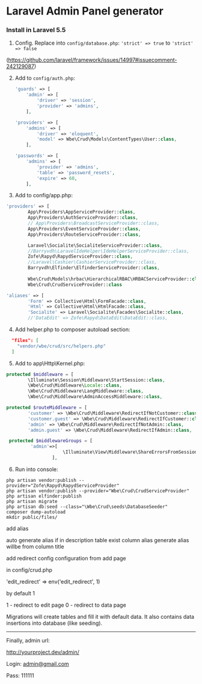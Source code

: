 Laravel Admin Panel generator
=============

### Install in Laravel 5.5

1. Config.
Replace into `config/database.php`:
`'strict' => true`
to
`'strict' => false`

(https://github.com/laravel/framework/issues/14997#issuecomment-242129087)



2. Add to `config/auth.php`:
    ```php
    'guards' => [
        'admin' => [
            'driver' => 'session',
            'provider' => 'admins',
        ],
    ```
        
    ```php
    'providers' => [
        'admins' => [
            'driver' => 'eloquent',
            'model' => Wbe\Crud\Models\ContentTypes\User::class,
        ],
    ```
        
    ```php
    'passwords' => [
        'admins' => [
            'provider' => 'admins',
            'table' => 'password_resets',
            'expire' => 60,
        ],
    ```
        
3. Add to config/app.php:
```php
'providers' => [
        App\Providers\AppServiceProvider::class,
        App\Providers\AuthServiceProvider::class,
        // App\Providers\BroadcastServiceProvider::class,
        App\Providers\EventServiceProvider::class,
        App\Providers\RouteServiceProvider::class,

        Laravel\Socialite\SocialiteServiceProvider::class,
        //Barryvdh\LaravelIdeHelper\IdeHelperServiceProvider::class,
        Zofe\Rapyd\RapydServiceProvider::class,
        //Laravel\Cashier\CashierServiceProvider::class,
        Barryvdh\Elfinder\ElfinderServiceProvider::class,
        
        Wbe\Crud\Models\hrbac\HierarchicalRBAC\HRBACServiceProvider::class,
        Wbe\Crud\CrudServiceProvider::class
```

```php
'aliases' => [
        'Form' => Collective\Html\FormFacade::class,
        'Html' => Collective\Html\HtmlFacade::class,
        'Socialite' => Laravel\Socialite\Facades\Socialite::class,
        //'DataEdit' => Zofe\Rapyd\DataEdit\DataEdit::class,
```

4. Add helper.php to composer autoload section:
```json
  "files": [
    "vendor/wbe/crud/src/helpers.php"
  ]
```


5. Add to app\Http\Kernel.php:
```php
protected $middleware = [
        \Illuminate\Session\Middleware\StartSession::class,
        \Wbe\Crud\Middleware\Locale::class,
        \Wbe\Crud\Middleware\LangMiddleware::class,
        \Wbe\Crud\Middleware\AdminAccessMiddleware::class,
```

```php
protected $routeMiddleware = [
        'customer' => \Wbe\Crud\Middleware\RedirectIfNotCustomer::class,
        'customer.guest' => \Wbe\Crud\Middleware\RedirectIfCustomer::class,
        'admin' => \Wbe\Crud\Middleware\RedirectIfNotAdmin::class,
        'admin.guest' => \Wbe\Crud\Middleware\RedirectIfAdmin::class,
```

```php
 protected $middlewareGroups = [
         'admin'=>[
                     \Illuminate\View\Middleware\ShareErrorsFromSession::class,
                 ],
```
     
6. Run into console:
```ssh
php artisan vendor:publish --provider="Zofe\Rapyd\RapydServiceProvider"
php artisan vendor:publish --provider="Wbe\Crud\CrudServiceProvider"
php artisan elfinder:publish
php artisan migrate
php artisan db:seed --class="\Wbe\Crud\seeds\DatabaseSeeder"
composer dump-autoload
mkdir public/files/
```


add alias 

auto generate alias if in description table exist column alias generate alias willbe from column title


add redirect config configuration from add page

in config/crud.php

'edit_redirect' => env('edit_redirect', 1)

by default 1

1 - redirect to edit page
0 - redirect to data page




Migrations will create tables and fill it with default data.
It also contains data insertions into database (like seeding). 

---------

Finally, admin url:

http://yourproject.dev/admin/

Login: admin@gmail.com

Pass: 111111